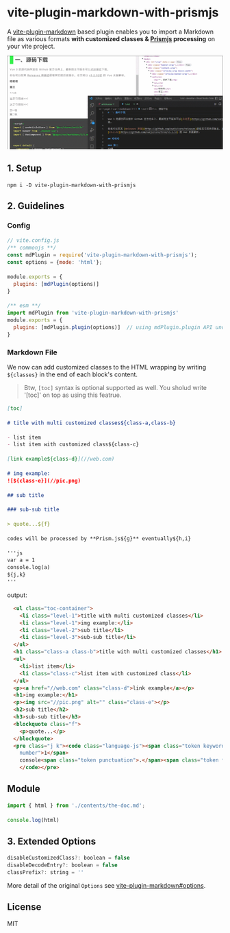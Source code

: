 # vite-plugin-markdown-with-prismjs

A [vite-plugin-markdown](https://github.com/hmsk/vite-plugin-markdown) based plugin enables you to import a Markdown file as various formats **with customized classes & [Prismjs](https://prismjs.com/) processing** on your vite project.

![](./GIF.gif)

## 1. Setup

```
npm i -D vite-plugin-markdown-with-prismjs
```

## 2. Guidelines 

### Config

```js
// vite.config.js
/** commonjs **/
const mdPlugin = require('vite-plugin-markdown-with-prismjs');
const options = {mode: 'html'};

module.exports = {
  plugins: [mdPlugin(options)]
}

/** esm **/
import mdPlugin from 'vite-plugin-markdown-with-prismjs'
module.exports = {
  plugins: [mdPlugin.plugin(options)]  // using mdPlugin.plugin API under esm mode
}
```

### Markdown File
We now can add customized classes to the HTML wrapping by writing `${classes}` in the end of each block's content.

> Btw, `[toc]` syntax is optional supported as well. You sholud write '[toc]' on top as using this featrue.

```md
[toc]

# title with multi customized classes${class-a,class-b}

- list item
- list item with customized class${class-c}

[link example${class-d}](//web.com)

# img example: 
![${class-e}](//pic.png)

## sub title

### sub-sub title

> quote...${f}

codes will be processed by **Prism.js${g}** eventually${h,i}

'''js
var a = 1
console.log(a)
${j,k}
'''
```

output:

```html
  <ul class="toc-container">
    <li class="level-1">title with multi customized classes</li>
    <li class="level-1">img example:</li>
    <li class="level-2">sub title</li>
    <li class="level-3">sub-sub title</li>
  </ul>
  <h1 class="class-a class-b">title with multi customized classes</h1>
  <ul>
    <li>list item</li>
    <li class="class-c">list item with customized class</li>
  </ul>
  <p><a href="//web.com" class="class-d">link example</a></p>
  <h1>img example:</h1>
  <p><img src="//pic.png" alt="" class="class-e"></p>
  <h2>sub title</h2>
  <h3>sub-sub title</h3>
  <blockquote class="f">
    <p>quote...</p>
  </blockquote>
  <pre class="j k"><code class="language-js"><span class="token keyword">var</span> a <span class="token operator">=</span> <span class="token 
    number">1</span>
    console<span class="token punctuation">.</span><span class="token function">log</span><span class="token punctuation">(</span>a<span class="token punctuation">)</span>
    </code></pre>
```



## Module

```js
import { html } from './contents/the-doc.md';

console.log(html)
```

## 3. Extended Options

```js
disableCustomizedClass?: boolean = false
disableDecodeEntry?: boolean = false
classPrefix?: string = ''
```

More detail of the original `Options` see [vite-plugin-markdown#options](https://github.com/hmsk/vite-plugin-markdown#options).

## License

MIT

